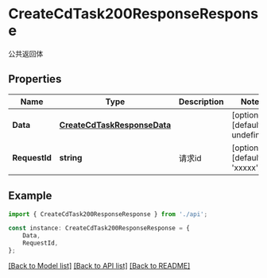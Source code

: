 # CreateCdTask200ResponseResponse

公共返回体

## Properties

Name | Type | Description | Notes
------------ | ------------- | ------------- | -------------
**Data** | [**CreateCdTaskResponseData**](CreateCdTaskResponseData.md) |  | [optional] [default to undefined]
**RequestId** | **string** | 请求id | [optional] [default to 'xxxxx']

## Example

```typescript
import { CreateCdTask200ResponseResponse } from './api';

const instance: CreateCdTask200ResponseResponse = {
    Data,
    RequestId,
};
```

[[Back to Model list]](../README.md#documentation-for-models) [[Back to API list]](../README.md#documentation-for-api-endpoints) [[Back to README]](../README.md)
